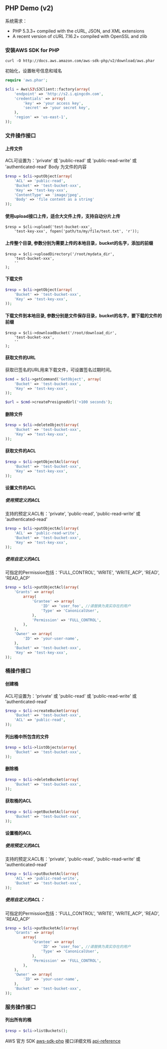 ## PHP Demo (v2)

系统需求：

- PHP 5.3.3+ compiled with the cURL, JSON, and XML extensions
- A recent version of cURL 7.16.2+ compiled with OpenSSL and zlib

### 安装AWS SDK for PHP

```
curl -O http://docs.aws.amazon.com/aws-sdk-php/v2/download/aws.phar
```

初始化，设置帐号信息和域名

```php
require 'aws.phar';

$cli = Aws\S3\S3Client::factory(array(
    'endpoint' => 'http://s2.i.qingcdn.com',
    'credentials' => array(
        'key' => 'your access key',
        'secret' => 'your secret key',
    ),
    'region' => 'us-east-1',
));
```


### 文件操作接口

#### 上传文件

ACL可设置为：'private' 或 'public-read' 或 'public-read-write' 或 'authenticated-read'
Body 为文件的内容

```php
$resp = $cli->putObject(array(
    'ACL' => 'public-read',
    'Bucket' => 'test-bucket-xxx',
    'Key' => 'test-key-xxx',
    'ContentType' => 'image/jpeg',
    'Body' => 'file content as a string'
));
```

#### 使用upload接口上传，适合大文件上传，支持自动分片上传

```
$resp = $cli->upload('test-bucket-xxx',
    'test-key-xxx', fopen('path/to/my/file/test.txt', 'r'));
```

#### 上传整个目录, 参数分别为需要上传的本地目录，bucket的名字，添加的前缀

```
$resp = $cli->uploadDirectory('/root/mydata_dir',
    'test-bucket-xxx',
    ''
);
```

#### 下载文件

```php
$resp = $cli->getObject(array(
    'Bucket' => 'test-bucket-xxx',
    'Key' => 'test-key-xxx',
));
```

#### 下载文件到本地目录, 参数分别是文件保存目录，bucket的名字，要下载的文件的前缀

```
$resp = $cli->downloadBucket('/root/download_dir',
    'test-bucket-xxx',
    ''
);
```

#### 获取文件的URL

获取已签名的URL用来下载文件，可设置签名过期时间。

```php
$cmd = $cli->getCommand('GetObject', array(
    'Bucket' => 'test-bucket-xxx',
    'Key' => 'test-key-xxx',
));

$url = $cmd->createPresignedUrl('+100 seconds');
```

#### 删除文件

```php
$resp = $cli->deleteObject(array(
    'Bucket' => 'test-bucket-xxx',
    'Key' => 'test-key-xxx',
));
```

#### 获取文件的ACL

```php
$resp = $cli->getObjectAcl(array(
    'Bucket' => 'test-bucket-xxx',
    'Key' => 'test-key-xxx',
));
```

#### 设置文件的ACL

##### 使用预定义的ACL

支持的预定义ACL有：'private', 'public-read', 'public-read-write' 或 'authenticated-read'

```php
$resp = $cli->putObjectAcl(array(
    'ACL' => 'public-read-write',
    'Bucket' => 'test-bucket-xxx',
    'Key' => 'test-key-xxx',
));
```

##### 使用自定义的ACL

可指定的Permission包括：'FULL_CONTROL', 'WRITE', 'WRITE_ACP', 'READ', 'READ_ACP'

```php
$resp = $cli->putObjectAcl(array(
    'Grants' => array(
        array(
            'Grantee' => array(
                'ID' => 'user_foo', //请替换为真实存在的用户
                'Type' => 'CanonicalUser',
            ),
            'Permission' => 'FULL_CONTROL',
        ),
    ),
    'Owner' => array(
        'ID' => 'your-user-name',
    ),
    'Bucket' => 'test-bucket-xxx',
    'Key' => 'test-key-xxx',
));
```


### 桶操作接口

#### 创建桶

ACL可设置为：'private' 或 'public-read' 或 'public-read-write' 或 'authenticated-read'

```php
$resp = $cli->createBucket(array(
    'Bucket' => 'test-bucket-xxx',
    'ACL' => 'public-read',
));
```

#### 列出桶中所包含的文件

```php
$resp = $cli->listObjects(array(
    'Bucket' => 'test-bucket-xxx',
));
```

#### 删除桶

```php
$resp = $cli->deleteBucket(array(
    'Bucket' => 'test-bucket-xxx',
));
```

#### 获取桶的ACL

```php
$resp = $cli->getBucketAcl(array(
    'Bucket' => 'test-bucket-xxx',
));
```

#### 设置桶的ACL

##### 使用预定义的ACL

支持的预定义ACL有：'private', 'public-read', 'public-read-write' 或 'authenticated-read'

```php
$resp = $cli->putBucketAcl(array(
    'ACL' => 'public-read-write',
    'Bucket' => 'test-bucket-xxx',
));
```

##### 使用自定义的ACL：

可指定的Permission包括：'FULL_CONTROL', 'WRITE', 'WRITE_ACP', 'READ', 'READ_ACP'

```php
$resp = $cli->putBucketAcl(array(
    'Grants' => array(
        array(
            'Grantee' => array(
                'ID' => 'user_foo', //请替换为真实存在的用户
                'Type' => 'CanonicalUser',
            ),
            'Permission' => 'FULL_CONTROL',
        ),
    ),
    'Owner' => array(
        'ID' => 'your-user-name',
    ),
    'Bucket' => 'test-bucket-xxx',
));
```


### 服务操作接口

#### 列出所有的桶

```php
$resp = $cli->listBuckets();
```

AWS 官方 SDK [aws-sdk-php](https://aws.amazon.com/sdk-for-php/)
接口详细文档 [api-reference](http://docs.aws.amazon.com/aws-sdk-php/v2/api/class-Aws.S3.S3Client.html)
